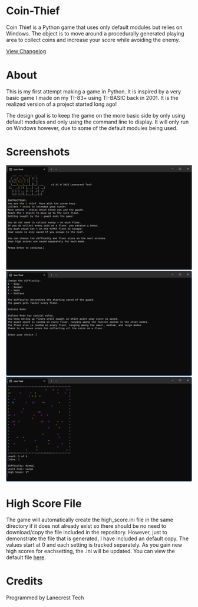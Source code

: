 # Coin-Thief

Coin Thief is a Python game that uses only default modules but relies on Windows. The object is to move around a procedurally generated playing area to collect coins and increase your score while avoiding the enemy.

[View Changelog](changelog.md)

About
===
This is my first attempt making a game in Python. It is inspired 
by a very basic game I made on my TI-83+ using TI-BASIC back in
2001. It is the realized version of a project started long ago!

The design goal is to keep the game on the more basic side by 
only using default modules and only using the command line to 
display. It will only run on Windows however, due to some of the 
default modules being used.

Screenshots
===
![Alt text](/screenshots/v1_41_title.png?raw=true "Title Screen")
![Alt text](/screenshots/v1_41_settings.png?raw=true "Settings Screen")
![Alt text](/screenshots/v1_41_gameplay.png?raw=true "Gameplay")

High Score File
===
The game will automatically create the high_score.ini file in the same 
directory if it does not already exist so there should be no need to 
download/copy the file included in the repository. However, just to 
demonstrate the file that is generated, I have included an default 
copy. The values start at 0 and each setting is tracked separately. As 
you gain new high scores for eachsetting, the .ini will be updated. 
You can view the default file [here](high_score.ini).

Credits
===
Programmed by Lanecrest Tech
